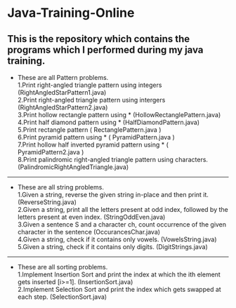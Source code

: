 # Java-Training-Online
This is the repository which contains the programs which I performed during my java training.<br>
--------------------------------------------------------------------------------------------------------------
- These are all Pattern problems. <br>
1.Print right-angled triangle pattern using integers (RightAngledStarPattern1.java) <br>
2.Print right-angled triangle pattern using intergers (RightAngledStarPattern2.java) <br>
3.Print hollow rectangle pattern using * (HollowRectanglePattern.java) <br>
4.Print half diamond pattern using * (HalfDiamondPattern.java) <br>
5.Print rectangle pattern ( RectanglePattern.java ) <br>
6.Print pyramid pattern using * ( PyramidPattern.java ) <br>
7.Print hollow half inverted pyramid pattern using * ( PyramidPattern2.java ) <br>
8.Print palindromic right-angled triangle pattern using characters. (PalindromicRightAngledTriangle.java) <br>
---------------------------------------------------------------------------------------------------------------
- These are all string problems. <br>
1.Given a string, reverse the given string in-place and then print it. (ReverseString.java) <br>
2.Given a string, print all the letters present at odd index, followed by the letters present at even index. (StringOddEven.java) <br>
3.Given a sentence S and a character ch, count occurrence of the given character in the sentence (OccurancesChar.java) <br>
4.Given a string, check if it contains only vowels. (VowelsString.java) <br>
5.Given a string, check if it contains only digits. (DigitStrings.java)
---------------------------------------------------------------------------------------------------------------
- These are all sorting problems. <br>
1.Implement Insertion Sort and print the index at which the ith element gets inserted [i>=1]. (InsertionSort.java) <br>
2.Implement Selection Sort and print the index which gets swapped at each step. (SelectionSort.java) <br>
 

